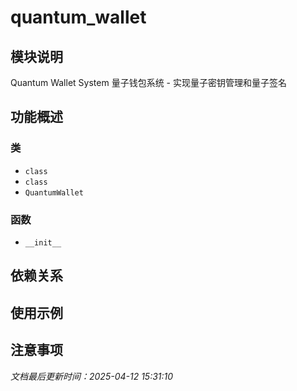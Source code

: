 # quantum_wallet

## 模块说明
Quantum Wallet System
量子钱包系统 - 实现量子密钥管理和量子签名

## 功能概述

### 类

- `class`
- `class`
- `QuantumWallet`

### 函数

- `__init__`

## 依赖关系

## 使用示例

## 注意事项

*文档最后更新时间：2025-04-12 15:31:10*